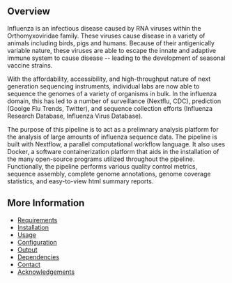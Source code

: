 Overview
--------

Influenza is an infectious disease caused by RNA viruses within the Orthomyxoviridae family. These viruses cause disease in a variety of animals including birds, pigs and humans. Because of their antigenically variable nature, these viruses are able to escape the innate and adaptive immune system to cause disease -- leading to the development of seasonal vaccine strains.

With the affordability, accessibility, and high-throughput nature of next generation sequencing instruments, individual labs are now able to sequence the genomes of a variety of organisms in bulk. In the influenza domain, this has led to a number of surveillance (Nextflu, CDC), prediction (Goolge Flu Trends, Twitter), and sequence collection efforts (Influenza Research Database, Influenza Virus Database).

The purpose of this pipeline is to act as a prelimnary analysis platform for the analysis of large amounts of influenza sequence data. The pipeline is built with Nextflow, a parallel computational workflow language. It also uses Docker, a software containerization platform that aids in the installation of the many open-source programs utilized throughout the pipeline. Functionally, the pipeline performs various quality control metrics, sequence assembly, complete genome annotations, genome coverage statistics, and easy-to-view html summary reports.

More Information
----------------
  - [Requirements](https://github.com/cdeanj/ai-assembly-pipeline/blob/master/docs/requirements.md)
  - [Installation](https://github.com/cdeanj/ai-assembly-pipeline/blob/master/docs/installation.md)
  - [Usage](https://github.com/cdeanj/ai-assembly-pipeline/blob/master/docs/usage.md)
  - [Configuration](https://github.com/cdeanj/ai-assembly-pipeline/blob/master/docs/configuration.md)
  - [Output](https://github.com/cdeanj/ai-assembly-pipeline/blob/master/docs/output.md)
  - [Dependencies](https://github.com/cdeanj/ai-assembly-pipeline/blob/master/docs/dependencies.md)
  - [Contact](https://github.com/cdeanj/ai-assembly-pipeline/blob/master/docs/contact.md)
  - [Acknowledgements](https://github.com/cdeanj/ai-assembly-pipeline/blob/master/docs/acknowledgements.md)
